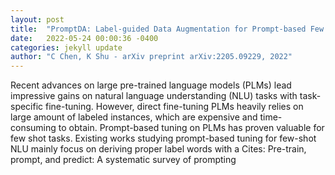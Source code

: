 ```yaml
---
layout: post
title:  "PromptDA: Label-guided Data Augmentation for Prompt-based Few Shot Learners"
date:   2022-05-24 00:00:36 -0400
categories: jekyll update
author: "C Chen, K Shu - arXiv preprint arXiv:2205.09229, 2022"
---
```

Recent advances on large pre-trained language models (PLMs) lead impressive gains on natural language understanding (NLU) tasks with task-specific fine-tuning. However, direct fine-tuning PLMs heavily relies on large amount of labeled instances, which are expensive and time-consuming to obtain. Prompt-based tuning on PLMs has proven valuable for few shot tasks. Existing works studying prompt-based tuning for few-shot NLU mainly focus on deriving proper label words with a  Cites: Pre-train, prompt, and predict: A systematic survey of prompting